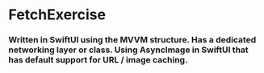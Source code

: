 # FetchExercise

### Written in SwiftUI using the MVVM structure. Has a dedicated networking layer or class. Using AsyncImage in SwiftUI that has default support for URL / image caching.
